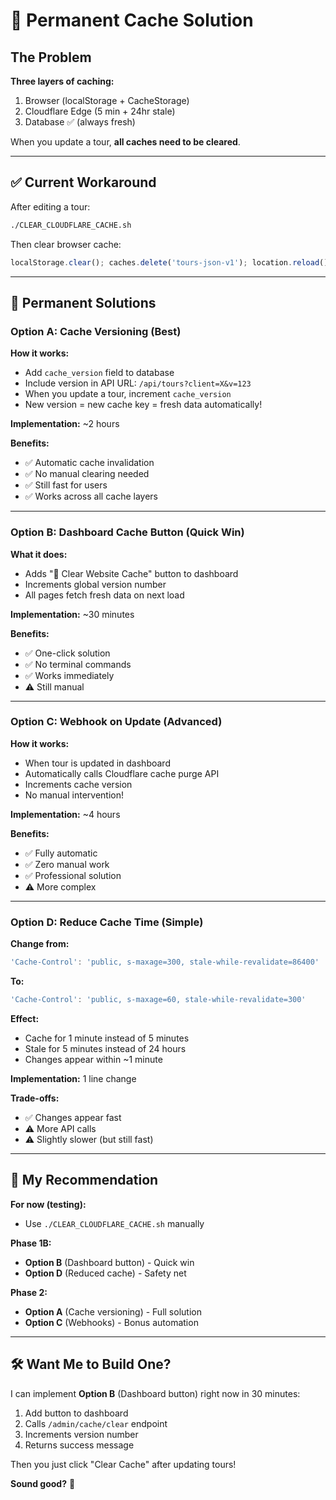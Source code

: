 # 🔄 Permanent Cache Solution

## The Problem

**Three layers of caching:**
1. Browser (localStorage + CacheStorage)
2. Cloudflare Edge (5 min + 24hr stale)
3. Database ✅ (always fresh)

When you update a tour, **all caches need to be cleared**.

---

## ✅ Current Workaround

After editing a tour:

```bash
./CLEAR_CLOUDFLARE_CACHE.sh
```

Then clear browser cache:
```javascript
localStorage.clear(); caches.delete('tours-json-v1'); location.reload();
```

---

## 🚀 Permanent Solutions

### **Option A: Cache Versioning (Best)**

**How it works:**
- Add `cache_version` field to database
- Include version in API URL: `/api/tours?client=X&v=123`
- When you update a tour, increment `cache_version`
- New version = new cache key = fresh data automatically!

**Implementation:** ~2 hours

**Benefits:**
- ✅ Automatic cache invalidation
- ✅ No manual clearing needed
- ✅ Still fast for users
- ✅ Works across all cache layers

---

### **Option B: Dashboard Cache Button (Quick Win)**

**What it does:**
- Adds "🔄 Clear Website Cache" button to dashboard
- Increments global version number
- All pages fetch fresh data on next load

**Implementation:** ~30 minutes

**Benefits:**
- ✅ One-click solution
- ✅ No terminal commands
- ✅ Works immediately
- ⚠️ Still manual

---

### **Option C: Webhook on Update (Advanced)**

**How it works:**
- When tour is updated in dashboard
- Automatically calls Cloudflare cache purge API
- Increments cache version
- No manual intervention!

**Implementation:** ~4 hours

**Benefits:**
- ✅ Fully automatic
- ✅ Zero manual work
- ✅ Professional solution
- ⚠️ More complex

---

### **Option D: Reduce Cache Time (Simple)**

**Change from:**
```javascript
'Cache-Control': 'public, s-maxage=300, stale-while-revalidate=86400'
```

**To:**
```javascript
'Cache-Control': 'public, s-maxage=60, stale-while-revalidate=300'
```

**Effect:**
- Cache for 1 minute instead of 5 minutes
- Stale for 5 minutes instead of 24 hours
- Changes appear within ~1 minute

**Implementation:** 1 line change

**Trade-offs:**
- ✅ Changes appear fast
- ⚠️ More API calls
- ⚠️ Slightly slower (but still fast)

---

## 🎯 My Recommendation

**For now (testing):**
- Use `./CLEAR_CLOUDFLARE_CACHE.sh` manually

**Phase 1B:**
- **Option B** (Dashboard button) - Quick win
- **Option D** (Reduced cache) - Safety net

**Phase 2:**
- **Option A** (Cache versioning) - Full solution
- **Option C** (Webhooks) - Bonus automation

---

## 🛠️ Want Me to Build One?

I can implement **Option B** (Dashboard button) right now in 30 minutes:

1. Add button to dashboard
2. Calls `/admin/cache/clear` endpoint
3. Increments version number
4. Returns success message

Then you just click "Clear Cache" after updating tours!

**Sound good?** 🚀

